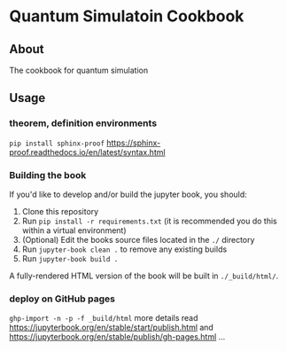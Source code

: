 # Quantum Simulatoin Cookbook

## About
The cookbook for quantum simulation

## Usage 
### theorem, definition environments
`pip install sphinx-proof`
https://sphinx-proof.readthedocs.io/en/latest/syntax.html

### Building the book

If you'd like to develop and/or build the jupyter book, you should:

1. Clone this repository
2. Run `pip install -r requirements.txt` (it is recommended you do this within a virtual environment)
3. (Optional) Edit the books source files located in the `./` directory
4. Run `jupyter-book clean .` to remove any existing builds
5. Run `jupyter-book build .`

A fully-rendered HTML version of the book will be built in `./_build/html/`.

### deploy on GitHub pages
`ghp-import -n -p -f _build/html`
more details read https://jupyterbook.org/en/stable/start/publish.html and https://jupyterbook.org/en/stable/publish/gh-pages.html ...